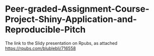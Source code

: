 # Peer-graded-Assignment-Course-Project-Shiny-Application-and-Reproducible-Pitch


The link to the Slidy presentation on Rpubs, as attached https://rpubs.com/blublebli/716558
